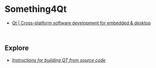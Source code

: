 # Something4Qt

- [Qt | Cross-platform software development for embedded &amp; desktop](https://www.qt.io/)

<br/>

## Explore

- *[Instructions for building QT from source code](./Explore/instructions-for-building-qt-from-source-code.md)*
